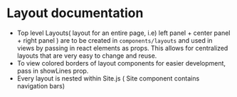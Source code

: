 # Layout documentation
- Top level Layouts( layout for an entire page, i.e) left panel + center panel + right panel
) are to be created in
`components/layouts` and used in views by passing in react elements as props.
This allows for centralized layouts that are very easy to change and reuse.
- To view colored borders of layout components for easier development, pass in
showLines prop.
- Every layout is nested within Site.js ( Site component contains navigation bars)
